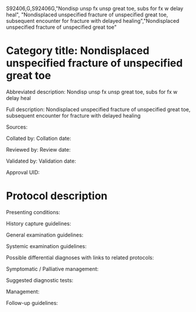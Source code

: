 S92406,G,S92406G,"Nondisp unsp fx unsp great toe, subs for fx w delay heal", "Nondisplaced unspecified fracture of unspecified great toe, subsequent encounter for fracture with delayed healing","Nondisplaced unspecified fracture of unspecified great toe"
# Category title: Nondisplaced unspecified fracture of unspecified great toe

Abbreviated description: Nondisp unsp fx unsp great toe, subs for fx w delay heal

Full description: Nondisplaced unspecified fracture of unspecified great toe, subsequent encounter for fracture with delayed healing

Sources:

Collated by:
Collation date:

Reviewed by:
Review date:

Validated by:
Validation date:

Approval UID:

# Protocol description

Presenting conditions:

History capture guidelines:

General examination guidelines:

Systemic examination guidelines:

Possible differential diagnoses with links to related protocols:

Symptomatic / Palliative management:

Suggested diagnostic tests:

Management:

Follow-up guidelines:

